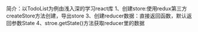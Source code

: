 简介：以TodoList为例由浅入深的学习react库
1、创建store:使用redux第三方createStore方法创建，导出store
3、创建reducer数据：直接返回函数，默认返回参数State
4、stroe.getState()方法获取reducer里的数据